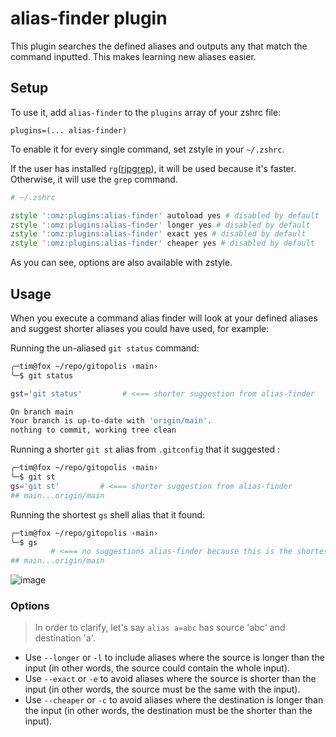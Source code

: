 # alias-finder plugin

This plugin searches the defined aliases and outputs any that match the command inputted. This makes learning new aliases easier.

## Setup

To use it, add `alias-finder` to the `plugins` array of your zshrc file:
```
plugins=(... alias-finder)
```

To enable it for every single command, set zstyle in your `~/.zshrc`.

If the user has installed `rg`([ripgrep](https://github.com/BurntSushi/ripgrep)), it will be used because it's faster. Otherwise, it will use the `grep` command.

```zsh
# ~/.zshrc

zstyle ':omz:plugins:alias-finder' autoload yes # disabled by default
zstyle ':omz:plugins:alias-finder' longer yes # disabled by default
zstyle ':omz:plugins:alias-finder' exact yes # disabled by default
zstyle ':omz:plugins:alias-finder' cheaper yes # disabled by default
```

As you can see, options are also available with zstyle.

## Usage

When you execute a command alias finder will look at your defined aliases and suggest shorter aliases you could have used, for example:

Running the un-aliased `git status` command:
```sh
╭─tim@fox ~/repo/gitopolis ‹main›
╰─$ git status

gst='git status'         # <=== shorter suggestion from alias-finder

On branch main
Your branch is up-to-date with 'origin/main'.
nothing to commit, working tree clean
```

Running a shorter `git st` alias from `.gitconfig` that it suggested :
```sh
╭─tim@fox ~/repo/gitopolis ‹main›
╰─$ git st
gs='git st'         # <=== shorter suggestion from alias-finder
## main...origin/main
```

Running the shortest `gs` shell alias that it found:
```sh
╭─tim@fox ~/repo/gitopolis ‹main›
╰─$ gs
         # <=== no suggestions alias-finder because this is the shortest
## main...origin/main
```

![image](https://github.com/ohmyzsh/ohmyzsh/assets/19378/39642750-fb10-4f1a-b7f9-f36789eeb01b)


### Options

> In order to clarify, let's say `alias a=abc` has source 'abc' and destination 'a'.

- Use `--longer` or `-l` to include aliases where the source is longer than the input (in other words, the source could contain the whole input).
- Use `--exact` or `-e` to avoid aliases where the source is shorter than the input (in other words, the source must be the same with the input).
- Use `--cheaper` or `-c` to avoid aliases where the destination is longer than the input (in other words, the destination must be the shorter than the input).


